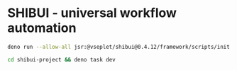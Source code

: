 # SHIBUI - universal workflow automation

```sh
deno run --allow-all jsr:@vseplet/shibui@0.4.12/framework/scripts/init
```

```sh
cd shibui-project && deno task dev
```
